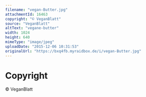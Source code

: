 ```yaml
---
filename: "vegan-Butter.jpg"
attachmentId: 16463
copyright: "© VeganBlatt"
source: "VeganBlatt"
altText: "vegane-butter"
width: 1024
height: 640
mimeType: "image/jpeg"
uploadDate: "2015-12-06 10:31:53"
originalUrl: "https://bxq4fb.myraidbox.de/i/vegan-Butter.jpg"
---
```


# Copyright

© VeganBlatt
